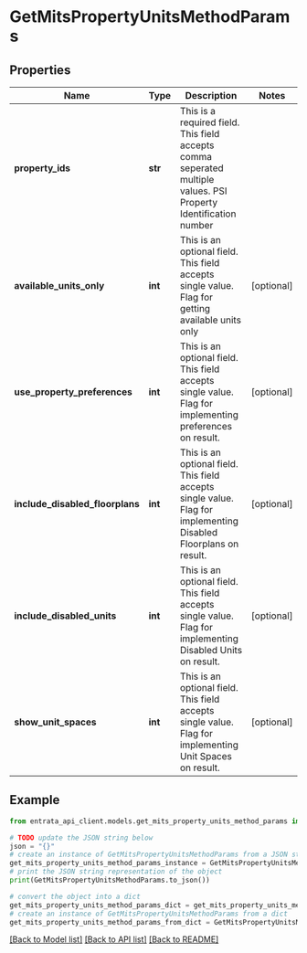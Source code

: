 # GetMitsPropertyUnitsMethodParams


## Properties

Name | Type | Description | Notes
------------ | ------------- | ------------- | -------------
**property_ids** | **str** | This is a required field. This field accepts comma seperated multiple values. PSI Property Identification number | 
**available_units_only** | **int** | This is an optional field. This field accepts single value. Flag for getting available units only | [optional] 
**use_property_preferences** | **int** | This is an optional field. This field accepts single value. Flag for implementing preferences on result. | [optional] 
**include_disabled_floorplans** | **int** | This is an optional field. This field accepts single value. Flag for implementing Disabled Floorplans on result. | [optional] 
**include_disabled_units** | **int** | This is an optional field. This field accepts single value. Flag for implementing Disabled Units on result. | [optional] 
**show_unit_spaces** | **int** | This is an optional field. This field accepts single value. Flag for implementing Unit Spaces on result. | [optional] 

## Example

```python
from entrata_api_client.models.get_mits_property_units_method_params import GetMitsPropertyUnitsMethodParams

# TODO update the JSON string below
json = "{}"
# create an instance of GetMitsPropertyUnitsMethodParams from a JSON string
get_mits_property_units_method_params_instance = GetMitsPropertyUnitsMethodParams.from_json(json)
# print the JSON string representation of the object
print(GetMitsPropertyUnitsMethodParams.to_json())

# convert the object into a dict
get_mits_property_units_method_params_dict = get_mits_property_units_method_params_instance.to_dict()
# create an instance of GetMitsPropertyUnitsMethodParams from a dict
get_mits_property_units_method_params_from_dict = GetMitsPropertyUnitsMethodParams.from_dict(get_mits_property_units_method_params_dict)
```
[[Back to Model list]](../README.md#documentation-for-models) [[Back to API list]](../README.md#documentation-for-api-endpoints) [[Back to README]](../README.md)


